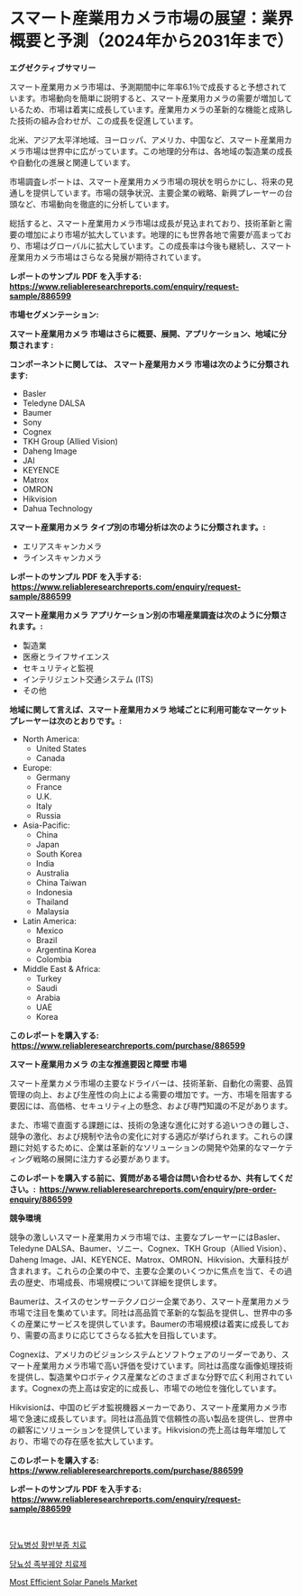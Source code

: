 <p><h1>スマート産業用カメラ市場の展望：業界概要と予測（2024年から2031年まで）</h1></p><p><strong>エグゼクティブサマリー</strong></p>
<p><p>スマート産業用カメラ市場は、予測期間中に年率6.1％で成長すると予想されています。市場動向を簡単に説明すると、スマート産業用カメラの需要が増加しているため、市場は着実に成長しています。産業用カメラの革新的な機能と成熟した技術の組み合わせが、この成長を促進しています。</p><p>北米、アジア太平洋地域、ヨーロッパ、アメリカ、中国など、スマート産業用カメラ市場は世界中に広がっています。この地理的分布は、各地域の製造業の成長や自動化の進展と関連しています。</p><p>市場調査レポートは、スマート産業用カメラ市場の現状を明らかにし、将来の見通しを提供しています。市場の競争状況、主要企業の戦略、新興プレーヤーの台頭など、市場動向を徹底的に分析しています。</p><p>総括すると、スマート産業用カメラ市場は成長が見込まれており、技術革新と需要の増加により市場が拡大しています。地理的にも世界各地で需要が高まっており、市場はグローバルに拡大しています。この成長率は今後も継続し、スマート産業用カメラ市場はさらなる発展が期待されています。</p></p>
<p><strong>レポートのサンプル PDF を入手する: <a href="https://www.reliableresearchreports.com/enquiry/request-sample/886599">https://www.reliableresearchreports.com/enquiry/request-sample/886599</a></strong></p>
<p><strong>市場セグメンテーション:</strong></p>
<p><strong> スマート産業用カメラ 市場はさらに概要、展開、アプリケーション、地域に分類されます :</strong></p>
<p><strong>コンポーネントに関しては、 スマート産業用カメラ 市場は次のように分類されます: &nbsp;</strong></p>
<p><ul><li>Basler</li><li>Teledyne DALSA</li><li>Baumer</li><li>Sony</li><li>Cognex</li><li>TKH Group (Allied Vision)</li><li>Daheng Image</li><li>JAI</li><li>KEYENCE</li><li>Matrox</li><li>OMRON</li><li>Hikvision</li><li>Dahua Technology</li></ul></p>
<p><strong> スマート産業用カメラ タイプ別の市場分析は次のように分類されます。:</strong></p>
<p><ul><li>エリアスキャンカメラ</li><li>ラインスキャンカメラ</li></ul></p>
<p><strong>レポートのサンプル PDF を入手する: &nbsp;<a href="https://www.reliableresearchreports.com/enquiry/request-sample/886599">https://www.reliableresearchreports.com/enquiry/request-sample/886599</a></strong></p>
<p><strong> スマート産業用カメラ アプリケーション別の市場産業調査は次のように分類されます。:</strong></p>
<p><ul><li>製造業</li><li>医療とライフサイエンス</li><li>セキュリティと監視</li><li>インテリジェント交通システム (ITS)</li><li>その他</li></ul></p>
<p><strong>地域に関して言えば、スマート産業用カメラ 地域ごとに利用可能なマーケットプレーヤーは次のとおりです。:</strong></p>
<p><ul>
    <li>
        North America:
        <ul>
            <li>United States</li>
            <li>Canada</li>
        </ul>
    </li>
    <li>
        Europe:
        <ul>
            <li>Germany</li>
            <li>France</li>
            <li>U.K.</li>
            <li>Italy</li>
            <li>Russia</li>
        </ul>
    </li>
    <li>
        Asia-Pacific:
        <ul>
            <li>China</li>
            <li>Japan</li>
            <li>South Korea</li>
            <li>India</li>
            <li>Australia</li>
            <li>China Taiwan</li>
            <li>Indonesia</li>
            <li>Thailand</li>
            <li>Malaysia</li>
        </ul>
    </li>
    <li>
        Latin America:
        <ul>
            <li>Mexico</li>
            <li>Brazil</li>
            <li>Argentina Korea</li>
            <li>Colombia</li>
        </ul>
    </li>
    <li>
        Middle East & Africa:
        <ul>
            <li>Turkey</li>
            <li>Saudi</li>
            <li>Arabia</li>
            <li>UAE</li>
            <li>Korea</li>
        </ul>
    </li>
    </ul></p>
<p><strong>このレポートを購入する: &nbsp;<a href="https://www.reliableresearchreports.com/purchase/886599">https://www.reliableresearchreports.com/purchase/886599</a></strong></p>
<p><strong>スマート産業用カメラ の主な推進要因と障壁 市場</strong></p>
<p><p>スマート産業カメラ市場の主要なドライバーは、技術革新、自動化の需要、品質管理の向上、および生産性の向上による需要の増加です。一方、市場を阻害する要因には、高価格、セキュリティ上の懸念、および専門知識の不足があります。</p><p>また、市場で直面する課題には、技術の急速な進化に対する追いつきの難しさ、競争の激化、および規制や法令の変化に対する適応が挙げられます。これらの課題に対処するために、企業は革新的なソリューションの開発や効果的なマーケティング戦略の展開に注力する必要があります。</p></p>
<p><strong>このレポートを購入する前に、質問がある場合は問い合わせるか、共有してください。:&nbsp; <a href="https://www.reliableresearchreports.com/enquiry/pre-order-enquiry/886599">https://www.reliableresearchreports.com/enquiry/pre-order-enquiry/886599</a></strong></p>
<p><strong>競争環境</strong></p>
<p><p>競争の激しいスマート産業用カメラ市場では、主要なプレーヤーにはBasler、Teledyne DALSA、Baumer、ソニー、Cognex、TKH Group（Allied Vision）、Daheng Image、JAI、KEYENCE、Matrox、OMRON、Hikvision、大華科技が含まれます。これらの企業の中で、主要な企業のいくつかに焦点を当て、その過去の歴史、市場成長、市場規模について詳細を提供します。</p><p>Baumerは、スイスのセンサーテクノロジー企業であり、スマート産業用カメラ市場で注目を集めています。同社は高品質で革新的な製品を提供し、世界中の多くの産業にサービスを提供しています。Baumerの市場規模は着実に成長しており、需要の高まりに応じてさらなる拡大を目指しています。</p><p>Cognexは、アメリカのビジョンシステムとソフトウェアのリーダーであり、スマート産業用カメラ市場で高い評価を受けています。同社は高度な画像処理技術を提供し、製造業やロボティクス産業などのさまざまな分野で広く利用されています。Cognexの売上高は安定的に成長し、市場での地位を強化しています。</p><p>Hikvisionは、中国のビデオ監視機器メーカーであり、スマート産業用カメラ市場で急速に成長しています。同社は高品質で信頼性の高い製品を提供し、世界中の顧客にソリューションを提供しています。Hikvisionの売上高は毎年増加しており、市場での存在感を拡大しています。</p></p>
<p><strong>このレポートを購入する: &nbsp; <a href="https://www.reliableresearchreports.com/purchase/886599">https://www.reliableresearchreports.com/purchase/886599</a></strong></p>
<p><strong>レポートのサンプル PDF を入手する: &nbsp;<a href="https://www.reliableresearchreports.com/enquiry/request-sample/886599">https://www.reliableresearchreports.com/enquiry/request-sample/886599</a></strong><strong></strong></p>
<p>&nbsp;</p>
<p><p><a href="https://github.com/royErdmtyan906778/Market-Research-Report-List-1/blob/main/298742914824.md">당뇨병성 황반부종 치료</a></p><p><a href="https://github.com/Maeennan456456/Market-Research-Report-List-1/blob/main/107053014823.md">당뇨성 족부궤양 치료제</a></p><p><a href="https://github.com/kathiaseamanalvaradovlprc2h/Market-Research-Report-List-1/blob/main/most-efficient-solar-panels-market.md">Most Efficient Solar Panels Market</a></p></p>